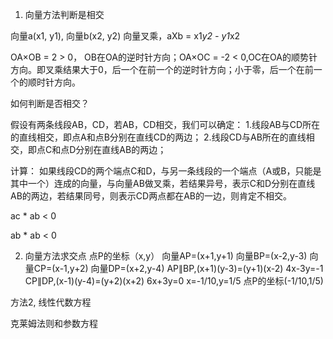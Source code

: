 1. 向量方法判断是相交

向量a(x1, y1), 向量b(x2, y2)
向量叉乘，aXb = x1*y2 - y1*x2

OA×OB = 2 > 0， OB在OA的逆时针方向；OA×OC = -2 < 0,OC在OA的顺势针方向。即叉乘结果大于0，后一个在前一个的逆时针方向；小于零，后一个在前一个的顺时针方向。

如何判断是否相交？

假设有两条线段AB，CD，若AB，CD相交，我们可以确定：
1.线段AB与CD所在的直线相交，即点A和点B分别在直线CD的两边；
2.线段CD与AB所在的直线相交，即点C和点D分别在直线AB的两边；

计算：
如果线段CD的两个端点C和D，与另一条线段的一个端点（A或B，只能是其中一个）连成的向量，与向量AB做叉乘，若结果异号，表示C和D分别在直线AB的两边，若结果同号，则表示CD两点都在AB的一边，则肯定不相交。

ac * ab < 0

ab * ab < 0 



2. 向量方法求交点
点P的坐标（x,y）
向量AP=(x+1,y+1)
向量BP=(x-2,y-3)
向量CP=(x-1,y+2)
向量DP=(x+2,y-4)
AP∥BP,(x+1)(y-3)=(y+1)(x-2) 4x-3y=-1
CP∥DP,(x-1)(y-4)=(y+2)(x+2) 6x+3y=0
x=-1/10,y=1/5
点P的坐标(-1/10,1/5)

方法2, 线性代数方程

克莱姆法则和参数方程
